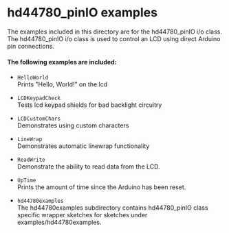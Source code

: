 hd44780_pinIO examples
=======================

The examples included in this directory are for the hd44780_pinIO i/o class.<br>
The hd44780_pinIO i/o class is used to control an LCD using direct Arduino pin connections.

#### The following examples are included:

- `HelloWorld`<br>
Prints "Hello, World!" on the lcd

- `LCDKeypadCheck`<br>
Tests lcd keypad shields for bad backlight circuitry

- `LCDCustomChars`<br>
Demonstrates using custom characters

- `LineWrap`<br>
Demonstrates automatic linewrap functionality

- `ReadWrite`<br>
Demonstrate the ability to read data from the LCD.

- `UpTime`<br>
Prints the amount of time since the Arduino has been reset.

- `hd44780examples`<br>
The hd44780examples subdirectory contains
hd44780_pinIO class specific wrapper sketches for sketches under
examples/hd44780examples.
